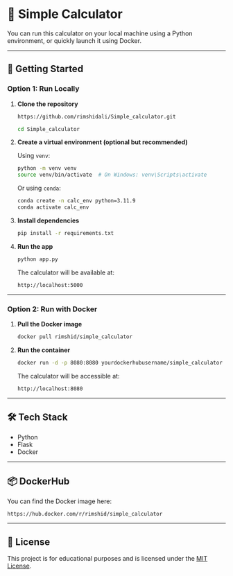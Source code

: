 # 🧮 Simple Calculator

You can run this calculator on your local machine using a Python environment, or quickly launch it using Docker.

---

## 🚀 Getting Started

### Option 1: Run Locally

1. **Clone the repository**
   ```bash
   https://github.com/rimshidali/Simple_calculator.git
   ```
   ```bash
   cd Simple_calculator
   ```

2. **Create a virtual environment (optional but recommended)**

   Using `venv`:
   ```bash
   python -m venv venv
   source venv/bin/activate  # On Windows: venv\Scripts\activate
   ```

   Or using `conda`:
   ```bash
   conda create -n calc_env python=3.11.9
   conda activate calc_env
   ```

3. **Install dependencies**
   ```bash
   pip install -r requirements.txt
   ```

4. **Run the app**
   ```bash
   python app.py
   ```

   The calculator will be available at:
   ```
   http://localhost:5000
   ```

---

### Option 2: Run with Docker

1. **Pull the Docker image**
   

   ```bash
   docker pull rimshid/simple_calculator
   ```

2. **Run the container**
   ```bash
   docker run -d -p 8080:8080 yourdockerhubusername/simple_calculator
   ```

   The calculator will be accessible at:
   ```
   http://localhost:8080
   ```

---

## 🛠 Tech Stack

- Python
- Flask
- Docker

---

## 📦 DockerHub

You can find the Docker image here:

```
https://hub.docker.com/r/rimshid/simple_calculator
```

---

## 📄 License

This project is for educational purposes and is licensed under the [MIT License](LICENSE).
